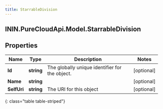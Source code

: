 ```yaml
---
title: StarrableDivision
---
```

## ININ.PureCloudApi.Model.StarrableDivision

## Properties

|Name | Type | Description | Notes|
|------------ | ------------- | ------------- | -------------|
| **Id** | **string** | The globally unique identifier for the object. | [optional] |
| **Name** | **string** |  | [optional] |
| **SelfUri** | **string** | The URI for this object | [optional] |
{: class="table table-striped"}


